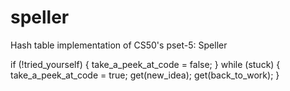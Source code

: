 # speller
Hash table implementation of CS50's pset-5: Speller

if (!tried_yourself)
{
  take_a_peek_at_code = false;
}
while (stuck)
{
  take_a_peek_at_code = true;
  get(new_idea);
  get(back_to_work);
}
